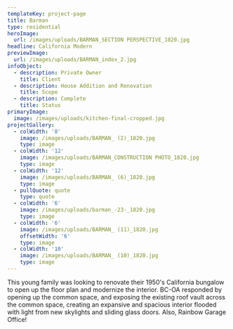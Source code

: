 ```yaml
---
templateKey: project-page
title: Barman
type: residential
heroImage:
  url: /images/uploads/BARMAN_SECTION PERSPECTIVE_1820.jpg
headline: California Modern
previewImage:
  url: /images/uploads/BARMAN_index_2.jpg
infoObject:
  - description: Private Owner
    title: Client
  - description: House Addition and Renovation
    title: Scope
  - description: Complete
    title: Status
primaryImage:
  image: /images/uploads/kitchen-final-cropped.jpg
projectGallery:
  - colWidth: '8'
    image: /images/uploads/BARMAN_ (2)_1820.jpg
    type: image
  - colWidth: '12'
    image: /images/uploads/BARMAN_CONSTRUCTION PHOTO_1820.jpg
    type: image
  - colWidth: '12'
    image: /images/uploads/BARMAN_ (6)_1820.jpg
    type: image
  - pullQuote: quote
    type: quote
  - colWidth: '6'
    image: /images/uploads/barman_-23-_1820.jpg
    type: image
  - colWidth: '6'
    image: /images/uploads/BARMAN_ (11)_1820.jpg
    offsetWidth: '6'
    type: image
  - colWidth: '10'
    image: /images/uploads/BARMAN_ (10)_1820.jpg
    type: image
---
```

This young family was looking to renovate their 1950's California bungalow to open up the floor plan and modernize the interior. BC-OA responded by opening up the common space, and exposing the existing roof vault across the common space, creating an expansive and spacious interior flooded with light from new skylights and sliding glass doors. Also, Rainbow Garage Office!
